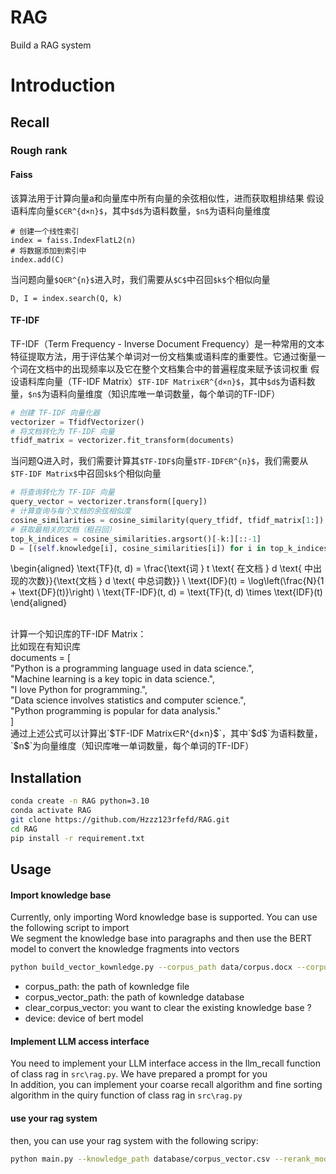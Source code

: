 # RAG
Build a RAG system

# Introduction
## Recall
### Rough rank
#### Faiss
该算法用于计算向量a和向量库中所有向量的余弦相似性，进而获取粗排结果
假设语料库向量`$C∈R^{d×n}$`，其中`$d$`为语料数量，`$n$`为语料向量维度
```
# 创建一个线性索引
index = faiss.IndexFlatL2(n)
# 将数据添加到索引中
index.add(C)
```
当问题向量`$Q∈R^{n}$`进入时，我们需要从`$C$`中召回`$k$`个相似向量
```
D, I = index.search(Q, k)
```

#### TF-IDF
TF-IDF（Term Frequency - Inverse Document Frequency）是一种常用的文本特征提取方法，用于评估某个单词对一份文档集或语料库的重要性。它通过衡量一个词在文档中的出现频率以及它在整个文档集合中的普遍程度来赋予该词权重
假设语料库向量（TF-IDF Matrix）`$TF-IDF Matrix∈R^{d×n}$`，其中`$d$`为语料数量，`$n$`为语料向量维度（知识库唯一单词数量，每个单词的TF-IDF）
```python
# 创建 TF-IDF 向量化器
vectorizer = TfidfVectorizer()
# 将文档转化为 TF-IDF 向量
tfidf_matrix = vectorizer.fit_transform(documents)
```
当问题Q进入时，我们需要计算其`$TF-IDF$`向量`$TF-IDF∈R^{n}$`，我们需要从`$TF-IDF Matrix$`中召回`$k$`个相似向量
```python
# 将查询转化为 TF-IDF 向量
query_vector = vectorizer.transform([query])
# 计算查询与每个文档的余弦相似度
cosine_similarities = cosine_similarity(query_tfidf, tfidf_matrix[1:]).flatten()
# 获取最相关的文档（粗召回）
top_k_indices = cosine_similarities.argsort()[-k:][::-1]
D = [(self.knowledge[i], cosine_similarities[i]) for i in top_k_indices]
```

\begin{aligned}
  \text{TF}(t, d) = \frac{\text{词 } t \text{ 在文档 } d \text{ 中出现的次数}}{\text{文档 } d \text{ 中总词数}} \\
  \text{IDF}(t) = \log\left(\frac{N}{1 + \text{DF}(t)}\right) \\
  \text{TF-IDF}(t, d) = \text{TF}(t, d) \times \text{IDF}(t)
\end{aligned}

<br>
计算一个知识库的TF-IDF Matrix：<br>
比如现在有知识库<br>
documents = [ <br>
    "Python is a programming language used in data science.", <br>
    "Machine learning is a key topic in data science.", <br>
    "I love Python for programming.", <br>
    "Data science involves statistics and computer science.", <br>
    "Python programming is popular for data analysis." <br>
] <br>
通过上述公式可以计算出`$TF-IDF Matrix∈R^{d×n}$`，其中`$d$`为语料数量，`$n$`为向量维度（知识库唯一单词数量，每个单词的TF-IDF）<br>

## Installation
```bash
conda create -n RAG python=3.10
conda activate RAG
git clone https://github.com/Hzzz123rfefd/RAG.git
cd RAG
pip install -r requirement.txt
```

## Usage
#### Import knowledge base
Currently, only importing Word knowledge base is supported. You can use the following script to import </br>
We segment the knowledge base into paragraphs and then use the BERT model to convert the knowledge fragments into vectors
```bash
python build_vector_kownledge.py --corpus_path data/corpus.docx --corpus_vector_path database/corpus_vector.csv --clear_corpus_vector 0 --device cuda
```
* corpus_path: the path of kownledge file
* corpus_vector_path: the path of kownledge database
* clear_corpus_vector: you want to clear the existing knowledge base ?
* device: device of bert model

#### Implement LLM access interface
You need to implement your LLM interface access in the llm_recall function of class rag in `src\rag.py`. We have prepared a prompt for you </br>
In addition, you can implement your coarse recall algorithm and fine sorting algorithm in the quiry function of class rag in `src\rag.py`

#### use your rag system
then, you can use your rag system with the following scripy:
```bash
python main.py --knowledge_path database/corpus_vector.csv --rerank_model_path BAAI/bge-reranker-base --k1 10 --k2 5 --device cuda
```

